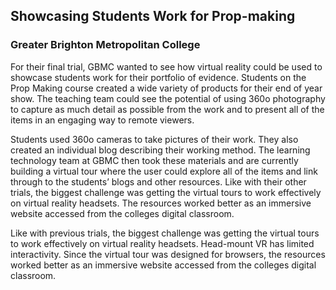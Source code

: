 ## Showcasing Students Work for Prop-making
### Greater Brighton Metropolitan College

For their final trial, GBMC wanted to see how virtual reality could be used to showcase students work for their portfolio of evidence. Students on the Prop Making course created a wide variety of products for their end of year show. The teaching team could see the potential of using 360o photography to capture as much detail as possible from the work and to present all of the items in an engaging way to remote viewers.

Students used 360o cameras to take pictures of their work. They also created an individual blog describing their working method. The learning technology team at GBMC then took these materials and are currently building a virtual tour where the user could explore all of the items and link through to the students’ blogs and other resources.
Like with their other trials, the biggest challenge was getting the virtual tours to work effectively on virtual reality headsets. The resources worked better as an immersive website accessed from the colleges digital classroom.

Like with previous trials, the biggest challenge was getting the virtual tours to work effectively on virtual reality headsets. Head-mount VR has limited interactivity. Since the virtual tour was designed for browsers, the resources worked better as an immersive website accessed from the colleges digital classroom. 
